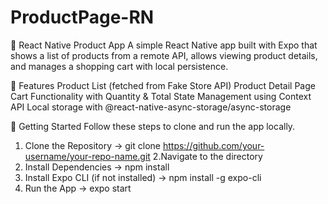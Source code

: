 # ProductPage-RN
📱 React Native Product App
A simple React Native app built with Expo that shows a list of products from a remote API, allows viewing product details, and manages a shopping cart with local persistence.

🔧 Features
Product List (fetched from Fake Store API)
Product Detail Page
Cart Functionality with Quantity & Total
State Management using Context API
Local storage with @react-native-async-storage/async-storage

🚀 Getting Started
Follow these steps to clone and run the app locally.
1. Clone the Repository
->                    git clone https://github.com/your-username/your-repo-name.git
2.Navigate to the directory
3. Install Dependencies
->                    npm install
5. Install Expo CLI (if not installed)
->                   npm install -g expo-cli
6. Run the App
->                   expo start
